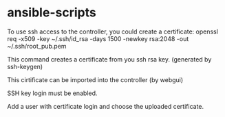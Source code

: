 # ansible-scripts

To use ssh access to the controller, you could create a certificate:
openssl req -x509 -key ~/.ssh/id_rsa -days 1500 -newkey rsa:2048 -out ~/.ssh/root_pub.pem

This command creates a certificate from you ssh rsa key. (generated by ssh-keygen)

This cirtificate can be imported into the controller (by webgui)

SSH key login must be enabled.

Add a user with certificate login and choose the uploaded certificate.
